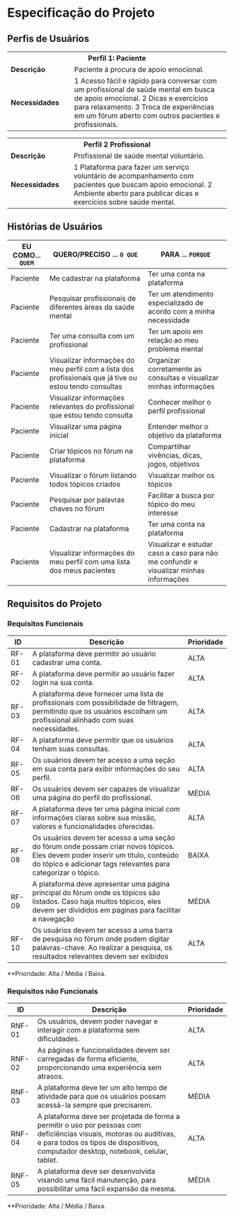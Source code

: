 # Especificação do Projeto

## Perfis de Usuários


<table>
<tbody>
<tr align=center>
<th colspan="2">Perfil 1: Paciente </th>
</tr>
<tr>
<td width="150px"><b>Descrição</b></td>
<td width="600px"> Paciente à procura de apoio emocional.   </td>
</tr>
<tr>
<td><b>Necessidades</b></td>
<td> 
1 Acesso fácil e rápido para conversar com um profissional de saúde mental em busca de apoio emocional.
2 Dicas e exercícios para relaxamento.
3 Troca de experiências em um fórum aberto com outros pacientes e profissionais.
</td>
</tr>
</tbody>
</table>

<table>
<tbody>
<tr align=center>
<th colspan="2">Perfil 2 Profissional </th>
</tr>
<tr>
<td width="150px"><b>Descrição</b></td>
<td width="600px"> Profissional de saúde mental voluntário.   </td>
</tr>
<tr>
<td><b>Necessidades</b></td>
<td> 
1 Plataforma para fazer um serviço voluntário de acompanhamento com pacientes que buscam apoio emocional.
2 Ambiente aberto para publicar dicas e exercícios sobre saúde mental.
</td>
</tr>
</tbody>
</table>

## Histórias de Usuários


|EU COMO... `QUEM`   | QUERO/PRECISO ... `O QUE` |PARA ... `PORQUE`| 
|------------------|---------------------|------------------|               
| Paciente | Me cadastrar na plataforma | Ter uma conta na plataforma|
| Paciente |Pesquisar profissionais de diferentes áreas da saúde mental | Ter um atendimento especializado de acordo com a minha necessidade|
|Paciente|Ter uma consulta com um profissional|Ter um apoio em relação ao meu problema mental|
|Paciente|Visualizar informações do meu perfil com a lista dos profissionais que já tive ou estou tendo consultas|Organizar corretamente as consultas e visualizar minhas informações|
|Paciente|Visualizar informações relevantes do profissional que estou tendo consulta|Conhecer melhor o perfil profissional|
|Paciente|Visualizar uma página inicial|Entender melhor o objetivo da plataforma|
|Paciente|Criar tópicos no fórum na plataforma|Compartilhar vivências, dicas, jogos, objetivos|
|Paciente|Visualizar o fórum listando todos tópicos criados|Visualizar melhor os tópicos|
|Paciente|Pesquisar por palavras chaves no fórum|Facilitar a busca por tópico do meu interesse|
|Paciente|Cadastrar na plataforma|Ter uma conta na plataforma|
|Paciente|Visualizar informações do meu perfil com uma lista dos meus pacientes|Visualizar e estudar caso a caso para não me confundir e visualizar minhas informações|


## Requisitos do Projeto


### Requisitos Funcionais


|ID    | Descrição                | Prioridade |
|-------|---------------------------------|----|
| RF-01 | A plataforma deve permitir ao usuário cadastrar uma conta. | ALTA | 
| RF-02 |  A plataforma deve permitir ao usuário fazer login na sua conta.  | ALTA |
| RF-03 |  A plataforma deve fornecer uma lista de profissionais com possibilidade de filtragem, permitindo que os usuários escolham um profissional alinhado com suas necessidades.| ALTA  |
| RF-04 | A plataforma deve permitir que os usuários tenham suas consultas. | ALTA |
| RF-05 | Os usuários devem ter acesso a uma seção em sua conta para exibir informações do seu perfil. | ALTA  |
| RF-06 | Os usuários devem ser capazes de visualizar uma página do perfil do profissional. | MÉDIA  |
| RF-07 | A plataforma deve ter uma página inicial com informações claras sobre sua missão, valores e funcionalidades oferecidas. | ALTA |
| RF-08 | Os usuários devem ter acesso a uma seção do fórum onde possam criar novos tópicos. Eles devem poder inserir um título, conteúdo do tópico e adicionar tags relevantes para categorizar o tópico. | BAIXA  |
| RF-09 |A plataforma deve apresentar uma página principal do fórum onde os tópicos são listados. Caso haja muitos tópicos, eles devem ser divididos em páginas para facilitar a navegação|MÉDIA |
| RF-10 | Os usuários devem ter acesso a uma barra de pesquisa no fórum onde podem digitar palavras-chave. Ao realizar a pesquisa, os resultados relevantes devem ser exibidos|ALTA |


**Prioridade: Alta / Média / Baixa. 

### Requisitos não Funcionais


|ID      | Descrição               |Prioridade |
|--------|-------------------------|----|
| RNF-01 |Os usuários, devem poder navegar e interagir com a plataforma sem dificuldades. | ALTA | 
| RNF-02  |As páginas e funcionalidades devem ser carregadas de forma eficiente, proporcionando uma experiência sem atrasos.| ALTA | 
| RNF-03  |A plataforma deve ter um alto tempo de atividade para que os usuários possam acessá-la sempre que precisarem.|MÉDIA| 
| RNF-04  | A plataforma deve ser projetada de forma a permitir o uso por pessoas com deficiências visuais, motoras ou auditivas, e para todos os tipos de dispositivos, computador desktop, notebook, celular, tablet.|ALTA| 
| RNF-05  |A plataforma deve ser desenvolvida visando uma fácil manutenção, para possibilitar uma fácil expansão da mesma.|MÉDIA| 

**Prioridade: Alta / Média / Baixa. 

